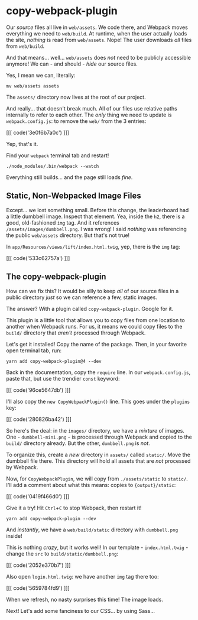 # copy-webpack-plugin

Our *source* files all live in `web/assets`. We code there, and Webpack moves everything
we need to `web/build`. At runtime, when the user actually loads the site, *nothing*
is read from `web/assets`. Nope! The user downloads *all* files from `web/build`.

And that means... well... `web/assets` does *not* need to be publicly accessible
anymore! We can - and should - *hide* our source files.

Yes, I mean we can, literally:

```terminal
mv web/assets assets
```

The `assets/` directory now lives at the root of our project.

And really... that doesn't break much. All of our files use relative paths internally
to refer to each other. The *only* thing we need to update is `webpack.config.js`:
to remove the `web/` from the 3 entries:

[[[ code('3e0f6b7a0c') ]]]

Yep, that's it.

Find your `webpack` terminal tab and restart!

```terminal
./node_modules/.bin/webpack --watch
```

Everything still builds... and the page still loads *fine*.

## Static, Non-Webpacked Image Files

Except... we lost something small. Before this change, the leaderboard had a little
dumbbell image. Inspect that element. Yea, inside the `h2`, there is a good, old-fashioned
`img` tag. And it references `/assets/images/dumbbell.png`. I was wrong! I said *nothing*
was referencing the public `web/assets` directory. But that's not true!

In `app/Resources/views/lift/index.html.twig`, yep, there is the `img` tag:

[[[ code('533c62757a') ]]]

## The copy-webpack-plugin

How can we fix this? It would be silly to keep *all* of our source files in a public
directory *just* so we can reference a few, static images.

The answer? With a plugin called `copy-webpack-plugin`. Google for it.

This plugin is a little tool that allows you to copy files from one location to
another when Webpack runs. For us, it means we could copy files to the `build/`
directory that *aren't* processed through Webpack.

Let's get it installed! Copy the name of the package. Then, in your favorite open
terminal tab, run:

```terminal
yarn add copy-webpack-plugin@4 --dev
```

Back in the documentation, copy the `require` line. In our `webpack.config.js`, paste
that, but use the trendier `const` keyword:

[[[ code('96ce5647db') ]]]

I'll also copy the `new CopyWebpackPlugin()` line. This goes under the `plugins` key:

[[[ code('280826ba42') ]]]

So here's the deal: in the `images/` directory, we have a *mixture* of images. One -
`dumbbell-mini.png` - is processed through Webpack and copied to the `build/` directory
already. But the other, `dumbbell.png` is *not*.

To organize this, create a *new* directory in `assets/` called `static/`. Move the
dumbbell file there. This directory will hold all assets that are *not* processed
by Webpack.

Now, for `CopyWebpackPlugin`, we will copy from `./assets/static` to `static/`. I'll
add a comment about what this means: copies to `{output}/static`:

[[[ code('0419f466d0') ]]]

Give it a try! Hit `Ctrl`+`C` to stop Webpack, then restart it!

```terminal
yarn add copy-webpack-plugin --dev
```

And *instantly*, we have a `web/build/static` directory with `dumbbell.png` inside!

This is nothing *crazy*, but it works well! In our template - `index.html.twig` -
change the `src` to `build/static/dumbbell.png`:

[[[ code('2052e370b7') ]]]

Also open `login.html.twig`: we have another `img` tag there too:

[[[ code('5659784fd9') ]]]

When we refresh, no nasty surprises this time! The image loads.

Next! Let's add some fanciness to our CSS... by using Sass...
